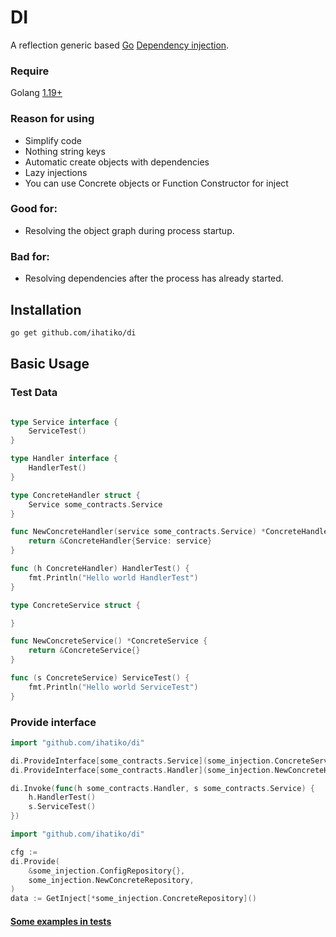 # DI
A reflection generic based [Go](http://golang.org) [Dependency injection](https://en.wikipedia.org/wiki/Dependency_injection).
### Require
Golang [1.19+](https://go.dev/blog/go1.19)

### Reason for using
* Simplify code
* Nothing string keys 
* Automatic create objects with dependencies
* Lazy injections
* You can use Concrete objects or Function Constructor for inject

### Good for:

* Resolving the object graph during process startup.

### Bad for:

* Resolving dependencies after the process has already started.


## Installation

```bash
go get github.com/ihatiko/di
```

## Basic Usage
### Test Data 
```go

type Service interface {
	ServiceTest()
}

type Handler interface {
	HandlerTest()
}

type ConcreteHandler struct {
	Service some_contracts.Service
}

func NewConcreteHandler(service some_contracts.Service) *ConcreteHandler {
	return &ConcreteHandler{Service: service}
}

func (h ConcreteHandler) HandlerTest() {
	fmt.Println("Hello world HandlerTest")
}

type ConcreteService struct {

}

func NewConcreteService() *ConcreteService {
	return &ConcreteService{}
}

func (s ConcreteService) ServiceTest() {
	fmt.Println("Hello world ServiceTest")
}
```
### Provide interface
```go
import "github.com/ihatiko/di"

di.ProvideInterface[some_contracts.Service](some_injection.ConcreteService{})
di.ProvideInterface[some_contracts.Handler](some_injection.NewConcreteHandler)

di.Invoke(func(h some_contracts.Handler, s some_contracts.Service) {
    h.HandlerTest()
    s.ServiceTest()
})
```

```go
import "github.com/ihatiko/di"

cfg :=
di.Provide(
    &some_injection.ConfigRepository{},
    some_injection.NewConcreteRepository,
)
data := GetInject[*some_injection.ConcreteRepository]()
```

#### [Some examples in tests](https://github.com/ihatiko/di/blob/main/di_test.go)
